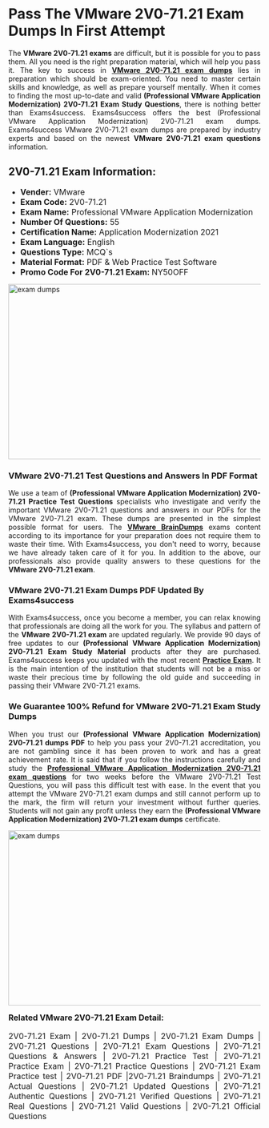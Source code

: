 <h1><strong><strong>Pass The VMware 2V0-71.21 Exam Dumps In First Attempt</strong></strong></h1> <p style="text-align:justify">The <strong>VMware 2V0-71.21 exams</strong> are difficult, but it is possible for you to pass them. All you need is the right preparation material, which will help you pass it. The key to success in <a href="https://www.exams4success.com/vmware/2v0-71.21-pdf-exam-dumps"><strong>VMware 2V0-71.21 exam dumps</strong></a> lies in preparation which should be exam-oriented. You need to master certain skills and knowledge, as well as prepare yourself mentally. When it comes to finding the most up-to-date and valid <strong>(Professional VMware Application Modernization) 2V0-71.21 Exam Study Questions</strong>, there is nothing better than Exams4success. Exams4success offers the best (Professional VMware Application Modernization) 2V0-71.21 exam dumps. Exams4success VMware 2V0-71.21 exam dumps are prepared by industry experts and based on the newest <strong>VMware 2V0-71.21 exam questions</strong> information.</p> <h2><strong><strong>2V0-71.21 Exam Information:</strong></strong></h2> <ul> <li><span style="font-size:16px"><strong>Vender:</strong> VMware</span></li> <li><span style="font-size:16px"><strong>Exam Code:</strong> 2V0-71.21</span></li> <li><span style="font-size:16px"><strong>Exam Name:</strong> Professional VMware Application Modernization</span></li> <li><span style="font-size:16px"><strong>Number Of Questions:</strong> 55</span></li> <li><span style="font-size:16px"><strong>Certification Name:</strong> Application Modernization 2021</span></li> <li><span style="font-size:16px"><strong>Exam Language:</strong> English</span></li> <li><span style="font-size:16px"><strong>Questions Type:</strong> MCQ`s</span></li> <li><span style="font-size:16px"><strong>Material Format:</strong> PDF & Web Practice Test Software</span></li> <li><span style="font-size:16px"><strong>Promo Code For 2V0-71.21 Exam: </strong>NY50OFF</span></li> </ul> <p><a href="https://www.exams4success.com/vmware/2v0-71.21-pdf-exam-dumps" rel="no-follow"><img alt="exam dumps" src="https://www.certcollections.com/uploads/content/infrist1.png" style="height:350px; width:750px" /></a></p> <h3><strong>VMware 2V0-71.21 Test Questions and Answers In PDF Format</strong></h3> <p style="text-align:justify">We use a team of <strong>(Professional VMware Application Modernization) 2V0-71.21 Practice Test Questions</strong> specialists who investigate and verify the important VMware 2V0-71.21 questions and answers in our PDFs for the VMware 2V0-71.21 exam. These dumps are presented in the simplest possible format for users. The <a href="https://www.exams4success.com/vmware-exam-dumps"><strong>VMware BrainDumps</strong></a> exams content according to its importance for your preparation does not require them to waste their time. With Exams4success, you don't need to worry, because we have already taken care of it for you. In addition to the above, our professionals also provide quality answers to these questions for the<strong> VMware 2V0-71.21 exam</strong>.</p> <h3><strong> VMware 2V0-71.21 Exam Dumps PDF Updated By Exams4success</strong></h3> <p style="text-align:justify">With Exams4success, once you become a member, you can relax knowing that professionals are doing all the work for you. The syllabus and pattern of the <strong>VMware 2V0-71.21 exam </strong>are updated regularly. We provide 90 days of free updates to our <strong>(Professional VMware Application Modernization) 2V0-71.21 Exam Study Material</strong> products after they are purchased. Exams4success keeps you updated with the most recent <a href="https://www.exams4success.com/"><strong>Practice Exam</strong></a>. It is the main intention of the institution that students will not be a miss or waste their precious time by following the old guide and succeeding in passing their VMware 2V0-71.21 exams.</p> <h3 style="text-align:justify"><strong>We Guarantee 100% Refund for VMware 2V0-71.21 Exam Study Dumps</strong></h3> <p style="text-align:justify">When you trust our <strong>(Professional VMware Application Modernization) 2V0-71.21 dumps PDF</strong> to help you pass your 2V0-71.21 accreditation, you are not gambling since it has been proven to work and has a great achievement rate. It is said that if you follow the instructions carefully and study the <a href="https://www.exams4success.com/vmware/2v0-71.21-pdf-exam-dumps"><strong>Professional VMware Application Modernization 2V0-71.21 exam questions</strong></a> for two weeks before the VMware 2V0-71.21 Test Questions, you will pass this difficult test with ease. In the event that you attempt the VMware 2V0-71.21 exam dumps and still cannot perform up to the mark, the firm will return your investment without further queries. Students will not gain any profit unless they earn the <strong>(Professional VMware Application Modernization) 2V0-71.21 exam dumps</strong> certificate.</p> <p style="text-align:justify"><a href="https://www.exams4success.com/vmware/2v0-71.21-pdf-exam-dumps" rel="no-follow"><img alt="exam dumps" src="https://www.certcollections.com/uploads/content/free_demo1.png" style="height:350px; width:750px" /></a></p> <p style="text-align:justify"><span style="font-size:16px"><strong>Related VMware 2V0-71.21 Exam Detail:</strong></span><br /> <br /> <span style="font-size:16px">2V0-71.21 Exam | 2V0-71.21 Dumps | 2V0-71.21 Exam Dumps | 2V0-71.21 Questions | 2V0-71.21 Exam Questions | 2V0-71.21 Questions & Answers | 2V0-71.21 Practice Test | 2V0-71.21 Practice Exam | 2V0-71.21 Practice Questions | 2V0-71.21 Exam Practice test | 2V0-71.21 PDF |2V0-71.21 Braindumps | 2V0-71.21 Actual Questions | 2V0-71.21 Updated Questions | 2V0-71.21 Authentic Questions | 2V0-71.21 Verified Questions | 2V0-71.21 Real Questions | 2V0-71.21 Valid Questions | 2V0-71.21 Official Questions</span></p>
